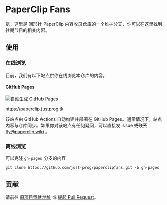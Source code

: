 # PaperClip Fans

氦，这里是 回形针 PaperClip 内容收录仓库的一个维护分支，你可以在这里找到往期节目的相关内容。

## 使用

### 在线浏览

目前，我们有以下站点供你在线浏览本仓库的内容。

#### GitHub Pages

[![自动生成 GitHub Pages](https://github.com/Just-Prog/paperclipfans/actions/workflows/main.yml/badge.svg)](https://github.com/Just-Prog/paperclipfans/actions/workflows/main.yml)

<https://paperclip.justprog.tk>

该站点由 GitHub Actions 自动构建并部署在 GitHub Pages。通常情况下，站点内容与仓库同步。如果你对该站点有任何疑问，可以直接发 issue ~~或联系 fly@paperclip.wiki~~ 。

### 离线浏览

可以克隆 `gh-pages` 分支的内容

```
git clone https://github.com/just-prog/paperclipfans.git -b gh-pages
```

## 贡献

请前往 [原项目贡献地址](https://paperclip.wiki/contribution/)  或 [提起 Pull Request](https://github.com/Just-Prog/paperclipfans/pulls)。
